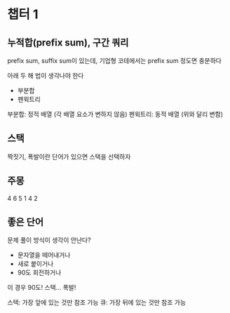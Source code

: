 # 챕터 1

## 누적합(prefix sum), 구간 쿼리

prefix sum, suffix sum이 있는데, 기업형 코테에서는 prefix sum 정도면 충분하다   

아래 두 해 법이 생각나야 한다

- 부분합
- 펜윅트리

부분합: 정적 배열 (각 배열 요소가 변하지 않음)
펜윅트리: 동적 배열 (위와 달리 변함)


## 스택

짝짓기, 폭발이란 단어가 있으면 스택을 선택하자

## 주몽

4
6
5 1 4 2

## 좋은 단어

문제 풀이 방식이 생각이 안난다?

- 문자열을 떼어내거나
- 새로 붙이거나
- 90도 회전하거나

이 경우 90도!
스택... 폭발!

스택: 가장 앞에 있는 것만 참조 가능
큐: 가장 뒤에 있는 것만 참조 가능
